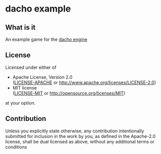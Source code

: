 <!-- dacho-example/README.md -->

# dacho example

## What is it
An example game for the [dacho engine](https://github.com/mochou-p/dacho)

## License
Licensed under either of
 * Apache License, Version 2.0  
   ([LICENSE-APACHE](LICENSE-APACHE) or http://www.apache.org/licenses/LICENSE-2.0)
 * MIT license  
   ([LICENSE-MIT](LICENSE-MIT) or http://opensource.org/licenses/MIT)

at your option.

## Contribution
Unless you explicitly state otherwise, any contribution intentionally submitted
for inclusion in the work by you, as defined in the Apache-2.0 license, shall be
dual licensed as above, without any additional terms or conditions

